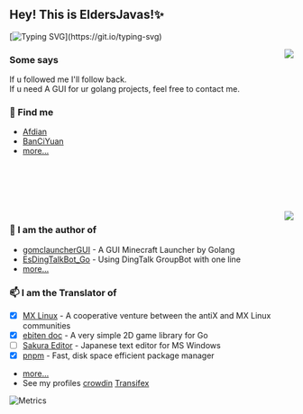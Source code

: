 ## Hey! This is EldersJavas!✨

[![Typing SVG](https://readme-typing-svg.herokuapp.com?font=Jetbrains+Mono&color=%231D93F7&center=true&vCenter=true&lines=Hey!+This+is+EldersJavas!;%E5%98%BF!+%E6%88%91%E6%98%AFEldersJavas!;%E3%81%93%E3%82%93%E3%81%AB%E3%81%A1%E3%81%AF%E3%80%81%E7%A7%81%E3%81%AFEldersJavas%E3%81%A7%E3%81%99!)](https://git.io/typing-svg)


<a href="https://github.com/anuraghazra/github-readme-stats">
  <img align="right" src="https://github-readme-stats.vercel.app/api?username=EldersJavas&include_all_commits=true&bg_color=30,e96443,904e95&title_color=fff&text_color=fff" />
</a>

### Some says
If u followed me I'll follow back.  
If u need A GUI for ur golang projects, feel free to contact me.


### 💬 Find me 

  - [Afdian](https://afdian.net/@maicarons)
  - [BanCiYuan](https://www.bcy.net/u/545782051377838)
  - [more...](./findme.md)

<br><br><br><br><br>
  <img align="right" src="https://github-readme-stats.vercel.app/api/top-langs/?username=EldersJavas" />

### 🔭 I am the author of 
  - [gomclauncherGUI](https://github.com/EldersJavas/gomclauncherGUI) - A GUI Minecraft Launcher by Golang
  - [EsDingTalkBot_Go](https://github.com/EldersJavas/EsDingTalkBot_Go) - Using DingTalk GroupBot with one line
  - [more...](https://github.com/EldersJavas?tab=repositories)

### 📫 I am the Translator of 
  - [x] [MX Linux](https://mxlinux.org/) - A cooperative venture between the antiX and MX Linux communities
  - [x] [ebiten doc](https://github.com/ebitenpot/ebiten.org) - A very simple 2D game library for Go
  - [ ] [Sakura Editor](https://github.com/sakura-editor/sakura) - Japanese text editor for MS Windows
  - [x] [pnpm](https://github.com/pnpm) - Fast, disk space efficient package manager 
  - [more...](./Translate.md)
  - See my profiles [crowdin](https://crowdin.com/profile/EldersJavas) [Transifex](https://www.transifex.com/user/profile/EldersJavas/)


<!--
**EldersJavas/EldersJavas** is a ✨ _special_ ✨ repository because its `README.md` (this file) appears on your GitHub profile.
Here are some ideas to get you started:
- 🔭 I’m currently working on ...
- 🌱 I’m currently learning ...
- 👯 I’m looking to collaborate on ...
- 🤔 I’m looking for help with ...
- 💬 Ask me about ...
- 📫 How to reach me: ...
- 😄 Pronouns: ...
- ⚡ Fun fact: ...
-->


![Metrics](https://metrics.lecoq.io/EldersJavas?template=classic&languages=1&isocalendar=1&followup=1&people=1&isocalendar.duration=half-year&languages.limit=8&languages.threshold=0%25&languages.colors=github&languages.sections=most-used&languages.indepth=false&languages.analysis.timeout=15&languages.categories=markup%2C%20programming&languages.recent.categories=markup%2C%20programming&languages.recent.load=300&languages.recent.days=14&followup.sections=repositories&followup.indepth=false&people.limit=24&people.identicons=false&people.identicons.hide=false&people.size=28&people.types=followers%2C%20following&people.shuffle=false&config.timezone=Asia%2FShanghai&config.twemoji=true&config.octicon=true)
